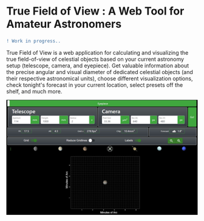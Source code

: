 # True Field of View : A Web Tool for Amateur Astronomers

```diff
! Work in progress..
```

True Field of View is a web application for calculating and visualizing the true field-of-view of celestial objects based on your current astronomy setup (telescope, camera, and eyepiece). Get valuable information about the precise angular and visual diameter of dedicated celestial objects (and their respective astronomical units), choose different visualization options, check tonight's forecast in your current location, select presets off the shelf, and much more.


<p align="left">
 <img src="./fig/demo.jpg" width=auto>
</p>

